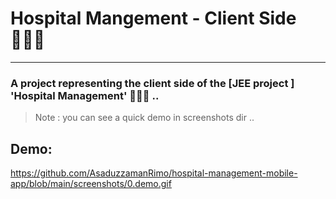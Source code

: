 # Hospital Mangement - Client Side 👨🏻‍⚕️
---

### A project representing the client side of the [JEE project <spring boot>] 'Hospital Management' 👨🏻‍⚕️ ..


>
> Note  : you can see a quick demo in screenshots dir .. 
>


## Demo: 

https://github.com/AsaduzzamanRimo/hospital-management-mobile-app/blob/main/screenshots/0.demo.gif

  


